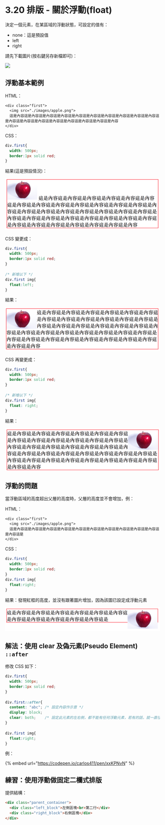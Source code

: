 # 3.20 排版 - 關於浮動(float)

決定一個元素，在某區域的浮動狀態，可設定的值有：

* none：這是預設值
* left
* right

請先下載圖片(按右鍵另存新檔即可)：

![](https://alldata.sgp1.digitaloceanspaces.com/images/apple.png)

## 浮動基本範例

HTML：

```markup
<div class="first">
  <img src="./images/apple.png">
  這是內容這是內容這是內容這是內容這是內容這是內容這是內容這是內容這是內容這是內容這是內容這是內容這是內容這是內容這是內容這是內容這是內容這是內容
</div>
```

CSS：

```css
div.first{
  width: 500px;
  border:1px solid red;
}
```

結果(這是預設情況)：

![](../.gitbook/assets/float1.png)

CSS 變更成：

```css
div.first{
  width: 500px;
  border:1px solid red;
}

/* 新增以下 */
div.first img{
  float:left;
}
```

結果：

![](../.gitbook/assets/float2.png)

CSS 再變更成：

```css
div.first{
  width: 500px;
  border:1px solid red;
}

/* 新增以下 */
div.first img{
  float: right;
}
```

結果：

![](../.gitbook/assets/float3.png)



## 浮動的問題

當浮動區域的高度超出父層的高度時，父層的高度並不會增加，例：

HTML：

```markup
<div class="first">
  <img src="./images/apple.png">
  這是內容這是內容這是內容這是內容這是內容這是內容這是內容這是內容這是內容這是內容這是內容這是
</div>
```

CSS：

```css
div.first{
  width: 500px;
  border:1px solid red;
}
div.first img{
  float:right;
}
```

結果：發現紅框的高度，並沒有跟著圖片增加，因為該圖已設定成浮動元素

![](../.gitbook/assets/flaot4.png)

## 解法：使用 clear 及偽元素(Pseudo Element) `::after`

修改 CSS 如下：

```css
div.first{
  width: 500px;
  border:1px solid red;
}

div.first::after{
  content: "abc"; /* 設定內容作示意 */
  display: block;
  clear: both;    /* 設定此元素的左右側，都不能有任何浮動元素，若有的話，就一直往下掉，掉到沒有為止 */
}

div.first img{
  float:right;
}
```

例：

{% embed url="https://codepen.io/carlos411/pen/xxKPNvN" %}



## 練習：使用浮動做固定二欄式排版

提供結構：

```html
<div class="parent_container">
  <div class="left_block">左側區塊<br>第二行</div>
  <div class="right_block">右側區塊</div>
</div>
```


